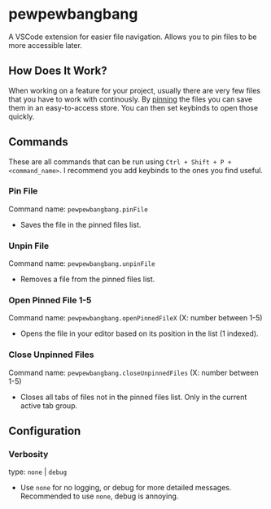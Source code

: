 # pewpewbangbang

A VSCode extension for easier file navigation. Allows you to pin files to be more accessible later.

## How Does It Work?

When working on a feature for your project, usually there are very few files that you have to work with continously. By [pinning](#pin-file) the files you can save them in an easy-to-access store. You can then set keybinds to open those quickly.

## Commands

These are all commands that can be run using `Ctrl + Shift + P + <command_name>`. I recommend you add keybinds to the ones you find useful.

### Pin File

Command name: `pewpewbangbang.pinFile`

-   Saves the file in the pinned files list.

### Unpin File

Command name: `pewpewbangbang.unpinFile`

-   Removes a file from the pinned files list.

### Open Pinned File 1-5

Command name: `pewpewbangbang.openPinnedFileX` (X: number between 1-5)

-   Opens the file in your editor based on its position in the list (1 indexed).

### Close Unpinned Files

Command name: `pewpewbangbang.closeUnpinnedFiles` (X: number between 1-5)

-   Closes all tabs of files not in the pinned files list. Only in the current active tab group.

## Configuration

### Verbosity

type: `none` | `debug`

-   Use `none` for no logging, or debug for more detailed messages. Recommended to use `none`, debug is annoying.
